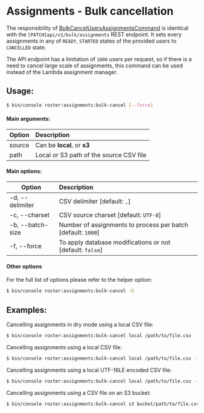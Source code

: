 # Assignments - Bulk cancellation

The responsibility of [BulkCancelUsersAssignmentsCommand](../../src/Command/Bulk/BulkCancelUsersAssignmentsCommand.php) is identical with the `[PATCH]api/v1/bulk/assignments` REST endpoint. 
It sets every assignments in any of `READY`, `STARTED` states of the provided users to `CANCELLED` state. 

The API endpoint has a limitation of `1000` users per request, so if there is a need to cancel large scale of assignments, this command can be used instead of the Lambda assignment manager.

## Usage:

```bash
$ bin/console roster:assignments:bulk-cancel [--force]
```

#### Main arguments:

| Option | Description |
| ------------- |:-------------|
| source | Can be **local**, or **s3** |
| path   |  Local or S3 path of the source CSV file |

#### Main options:

| Option | Description |
| ------------- |:-------------|
| -d, --delimiter  | CSV delimiter [default: `,`] |
| -c, --charset    | CSV source charset [default: `UTF-8`] |
| -b, --batch-size | Number of assignments to process per batch [default: `1000`] |
| -f, --force      | To apply database modifications or not [default: `false`] |

#### Other options

For the full list of options please refer to the helper option:

```bash
$ bin/console roster:assignments:bulk-cancel -h
```

## Examples:

Cancelling assignments in dry mode using a local CSV file:

```bash
$ bin/console roster:assignments:bulk-cancel local /path/to/file.csv
```

Cancelling assignments using a local CSV file:

```bash
$ bin/console roster:assignments:bulk-cancel local /path/to/file.csv --force
```

Cancelling assignments using a local UTF-16LE encoded CSV file:

```bash
$ bin/console roster:assignments:bulk-cancel local /path/to/file.csv --charset="UTF-16LE" --force
```

Cancelling assignments using a CSV file on an S3 bucket:

```bash
$ bin/console roster:assignments:bulk-cancel s3 bucket/path/to/file.csv --force
```
